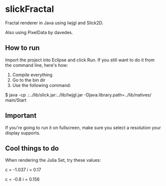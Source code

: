 slickFractal
============

Fractal renderer in Java using lwjgl and Slick2D.

Also using PixelData by davedes.

## How to run

Import the project into Eclipse and click Run. If you still want to do it from the command line, here's how:

1. Compile everything
2. Go to the bin dir
3. Use the following command:

$ java -cp .:../lib/slick.jar:../lib/lwjgl.jar -Djava.library.path=../lib/natives/ main/Start

## Important

If you're going to run it on fullscreen, make sure you select a resolution your display supports.

## Cool things to do

When rendering the Julia Set, try these values:

c = -1.037
i = 0.17

c = -0.8
i = 0.156
